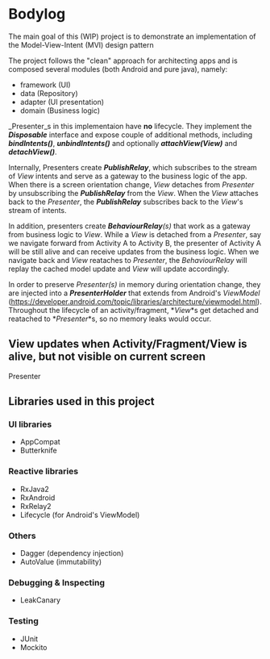 # Bodylog

The main goal of this (WIP) project is to demonstrate an implementation of the Model-View-Intent (MVI) design pattern

The project follows the "clean" approach for architecting apps and is composed several modules (both Android and pure java), namely:
- framework (UI)
- data (Repository)
- adapter (UI presentation)
- domain (Business logic)

_Presenter_s in this implementaion have **no** lifecycle. They implement the **_Disposable_** interface and expose couple of additional methods, including **_bindIntents()_**, **_unbindIntents()_** and optionally **_attachView(View)_** and **_detachView()_**. 

Internally, Presenters create **_PublishRelay_**, which subscribes to the stream of _View_ intents and serve as a gateway to the business logic of the app. When there is a screen orientation change, _View_ detaches from _Presenter_ by unsubscribing the **_PublishRelay_** from the _View_. When the _View_ attaches back to the _Presenter_, the **_PublishRelay_** subscribes back to the _View_'s stream of intents.

In addition, presenters create **_BehaviourRelay_**_(s)_ that work as a gateway from business logic to _View_. While a _View_ is detached from a _Presenter_, say we navigate forward from Activity A to Activity B, the presenter of Activity A will be still alive and can receive updates from the business logic. When we navigate back and _View_ reataches to _Presenter_, the _BehaviourRelay_ will replay the cached model update and _View_ will update accordingly.

In order to preserve _Presenter(s)_ in memory during orientation change, they are injected into a **_PresenterHolder_** that extends from Android's _ViewModel_ (https://developer.android.com/topic/libraries/architecture/viewmodel.html). Throughout the lifecycle of an activity/fragment, *_View_*s get detached and reatached to *_Presenter_*s, so no memory leaks would occur.

## View updates when Activity/Fragment/View is alive, but not visible on current screen
Presenter 

## Libraries used in this project

### UI libraries 
- AppCompat
- Butterknife

### Reactive libraries
- RxJava2
- RxAndroid
- RxRelay2
- Lifecycle (for Android's ViewModel)

### Others
- Dagger (dependency injection)
- AutoValue (immutability)

### Debugging & Inspecting
- LeakCanary

### Testing
- JUnit
- Mockito
